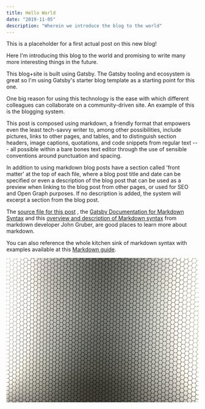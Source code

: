 ```yaml
---
title: Hello World
date: "2019-11-05"
description: "Wherein we introduce the blog to the world"
---
```


This is a placeholder for a first actual post on this new blog!

Here I'm introducing this blog to the world and promising to write many
more interesting things in the future.

This blog+site is built using Gatsby.
The Gatsby tooling and ecosystem is great so I'm using Gatsby's starter blog
template as a starting point for this one.

One big reason for using this technology is the ease with which different
colleagues can collaborate on a community-driven site. An example of this is
the blogging system.

This post is composed using markdown, a friendly format that empowers even the
least tech-savvy writer to, among other possibilities, include pictures, links
to other pages, and tables, and to distinguish section headers, image captions,
quotations, and code snippets from regular text --- all possible within a bare
bones text editor through the use of sensible conventions around punctuation
and spacing.

In addition to using markdown blog posts have a section called 'front matter'
at the top of each file, where a blog post title and date can be specified or
even a description of the blog post that can be used as a preview when linking
to the blog post from other pages, or used for SEO and Open Graph purposes.
If no description is added, the system will excerpt a section from the blog
post.

The
[source file for this post](https://raw.githubusercontent.com/Strangehill/gatsby-starter-blog/master/content/blog/hello-world/index.md)
, the
[Gatsby Documentation for Markdown Syntax](https://www.gatsbyjs.org/docs/mdx/markdown-syntax/)
and this
[overview and description of Markdown syntax](https://daringfireball.net/projects/markdown/syntax)
from markdown developer John Gruber, are good places to learn more about
markdown.

You can also reference the whole kitchen sink of markdown syntax with examples available at this
[Markdown guide](https://www.markdownguide.org/basic-syntax).

![A random elevator's ceiling](./random-elevator-ceiling.jpg)
